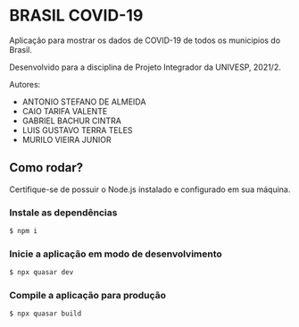 # BRASIL COVID-19

Aplicação para mostrar os dados de COVID-19 de todos os municipios do Brasil.

Desenvolvido para a disciplina de Projeto Integrador da UNIVESP, 2021/2.

Autores:

- ANTONIO STEFANO DE ALMEIDA
- CAIO TARIFA VALENTE
- GABRIEL BACHUR CINTRA
- LUIS GUSTAVO TERRA TELES
- MURILO VIEIRA JUNIOR

## Como rodar?

Certifique-se de possuir o Node.js instalado e configurado em sua máquina.

### Instale as dependências

```bash
$ npm i
```

### Inicie a aplicação em modo de desenvolvimento

```bash
$ npx quasar dev
```

### Compile a aplicação para produção

```bash
$ npx quasar build
```
